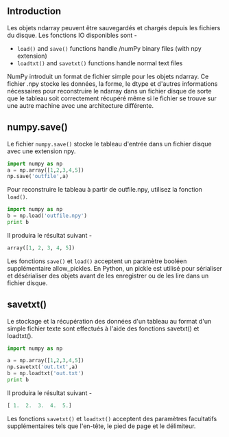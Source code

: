 ## Introduction

Les objets ndarray peuvent être sauvegardés et chargés depuis les fichiers du disque. Les fonctions IO disponibles sont -

- ```load()``` and ```save()``` functions handle /numPy binary files (with npy extension)
- ```loadtxt()``` and ```savetxt()``` functions handle normal text files

NumPy introduit un format de fichier simple pour les objets ndarray. Ce fichier .npy stocke les données, la forme, le dtype et d'autres informations nécessaires pour reconstruire le ndarray dans un fichier disque de sorte que le tableau soit correctement récupéré même si le fichier se trouve sur une autre machine avec une architecture différente.

## numpy.save()

Le fichier ```numpy.save()``` stocke le tableau d'entrée dans un fichier disque avec une extension npy.

```python
import numpy as np 
a = np.array([1,2,3,4,5]) 
np.save('outfile',a)
```

Pour reconstruire le tableau à partir de outfile.npy, utilisez la fonction ```load()```.

```python
import numpy as np 
b = np.load('outfile.npy') 
print b
```

Il produira le résultat suivant -

```python
array([1, 2, 3, 4, 5])
```

Les fonctions ```save()``` et ```load()``` acceptent un paramètre booléen supplémentaire allow_pickles. En Python, un pickle est utilisé pour sérialiser et désérialiser des objets avant de les enregistrer ou de les lire dans un fichier disque.

## savetxt()

Le stockage et la récupération des données d'un tableau au format d'un simple fichier texte sont effectués à l'aide des fonctions savetxt() et loadtxt().

```python
import numpy as np 

a = np.array([1,2,3,4,5]) 
np.savetxt('out.txt',a) 
b = np.loadtxt('out.txt') 
print b
```

Il produira le résultat suivant -

```python
[ 1.  2.  3.  4.  5.] 
```

Les fonctions ```savetxt()``` et ```loadtxt()``` acceptent des paramètres facultatifs supplémentaires tels que l'en-tête, le pied de page et le délimiteur.